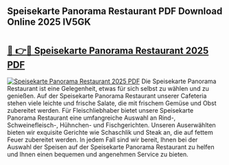 ## Speisekarte Panorama Restaurant PDF Download Online 2025 lV5GK

# <h2><a href="http://gc667o.nevu.top/?p=Speisekarte+Panorama+Restaurant">🔗 👉🔴 Speisekarte Panorama Restaurant 2025 PDF</a></h2>

[![Speisekarte Panorama Restaurant 2025 PDF](https://i.imgur.com/dBaPXMq.png)](http://gc667o.nevu.top/?p=Speisekarte+Panorama+Restaurant)
Die Speisekarte Panorama Restaurant ist eine Gelegenheit, etwas für sich selbst zu wählen und zu genießen. Auf der Speisekarte Panorama Restaurant unserer Cafeteria stehen viele leichte und frische Salate, die mit frischem Gemüse und Obst zubereitet werden. Für Fleischliebhaber bietet unsere Speisekarte Panorama Restaurant eine umfangreiche Auswahl an Rind-, Schweinefleisch-, Hühnchen- und Fischgerichten. Unseren Auserwählten bieten wir exquisite Gerichte wie Schaschlik und Steak an, die auf fettem Feuer zubereitet werden. In jedem Fall sind wir bereit, Ihnen bei der Auswahl der Speisen auf der Speisekarte Panorama Restaurant zu helfen und Ihnen einen bequemen und angenehmen Service zu bieten.
